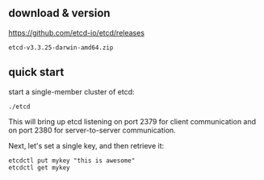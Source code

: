 
## download & version

https://github.com/etcd-io/etcd/releases
```
etcd-v3.3.25-darwin-amd64.zip
```

## quick start

start a single-member cluster of etcd:

 ```./etcd```
 
This will bring up etcd listening on port 2379 for client communication and on port 2380 for server-to-server communication.
                                                    
Next, let's set a single key, and then retrieve it:

```
etcdctl put mykey "this is awesome"
etcdctl get mykey
```